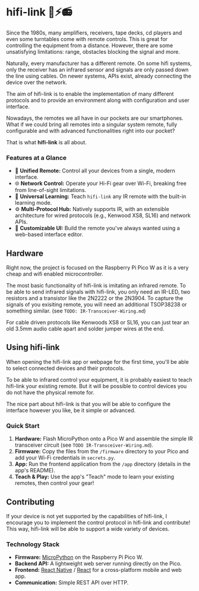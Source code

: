# hifi-link 📀⚡️📻

Since the 1980s, many amplifiers, receivers, tape decks, cd players and even some turntables come with remote controls. This is great for controlling the equipment from a distance. However, there are some unsatisfying limitations: range, obstacles blocking the signal and more.

Naturally, every manufacturer has a different remote. On some hifi systems, only the receiver has an infrared sensor and signals are only passed down the line using cables. On newer systems, APIs exist, already connecting the device over the network.

The aim of hifi-link is to enable the implementation of many different protocols and to provide an environment along with configuration and user interface.

Nowadays, the remotes we all have in our pockets are our smartphones. What if we could bring all remotes into a singular system remote, fully configurable and with advanced functionalities right into our pocket?

That is what **hifi-link** is all about.

    
### Features at a Glance

*   📱 **Unified Remote:** Control all your devices from a single, modern interface.
*   🌐 **Network Control:** Operate your Hi-Fi gear over Wi-Fi, breaking free from line-of-sight limitations.
*   🧠 **Universal Learning:** Teach `hifi-link` any IR remote with the built-in learning mode.
*   ⚙️ **Multi-Protocol Hub:** Natively supports IR, with an extensible architecture for wired protocols (e.g., Kenwood XS8, SL16) and network APIs.
*   🔧 **Customizable UI:** Build the remote you've always wanted using a web-based interface editor.

## Hardware

Right now, the project is focused on the Raspberry Pi Pico W as it is a very cheap and wifi enabled microcontroller. 

The most basic functionality of hifi-link is imitating an infrared remote. To be able to send infrared signals with hifi-link, you only need an IR-LED, two resistors and a transistor like the 2N2222 or the 2N3904.
To capture the signals of you exisiting remote, you will need an additional TSOP38238 or something similar. (see `TODO: IR-Transceiver-Wiring.md`)

For cable driven protocols like Kenwoods XS8 or SL16, you can just tear an old 3.5mm audio cable apart and solder jumper wires at the end.

## Using hifi-link

When opening the hifi-link app or webpage for the first time, you'll be able to select connected devices and their protocols.

To be able to infrared control your equipment, it is probably easiest to teach hifi-link your existing remote. But it will be possible to control devices you do not have the physical remote for.

The nice part about hifi-link is that you will be able to configure the interface however you like, be it simple or advanced.

### Quick Start

1.  **Hardware:** Flash MicroPython onto a Pico W and assemble the simple IR transceiver circuit (see `TODO IR-Transceiver-Wiring.md`).
2.  **Firmware:** Copy the files from the `/firmware` directory to your Pico and add your Wi-Fi credentials in `secrets.py`.
3.  **App:** Run the frontend application from the `/app` directory (details in the app's README).
4.  **Teach & Play:** Use the app's "Teach" mode to learn your existing remotes, then control your gear!

## Contributing

If your device is not yet supported by the capabilities of hifi-link, I encourage you to implement the control protocol in hifi-link and contribute!
This way, hifi-link will be able to support a wide variety of devices.

### Technology Stack

*   **Firmware:** [MicroPython](https://micropython.org/) on the Raspberry Pi Pico W.
*   **Backend API:** A lightweight web server running directly on the Pico.
*   **Frontend:** [React Native](https://reactnative.dev/) / [React](https://reactjs.org/) for a cross-platform mobile and web app.
*   **Communication:** Simple REST API over HTTP.
